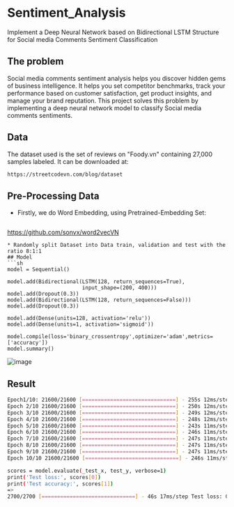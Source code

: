 # Sentiment_Analysis
Implement a Deep Neural Network based on Bidirectional LSTM Structure for Social media Comments Sentiment Classification
## The problem
Social media comments sentiment analysis helps you discover hidden gems of business intelligence. It helps you set competitor benchmarks, 
track your performance based on customer satisfaction, get product insights, and manage your brand reputation. This project solves this problem 
by implementing a deep neural network model to classify Social media comments sentiments.
## Data
The dataset used is the set of reviews on "Foody.vn" containing 27,000 samples labeled.
It can be downloaded at:
  ```sh
  https://streetcodevn.com/blog/dataset
  ```
## Pre-Processing Data
* Firstly, we do Word Embedding, using Pretrained-Embedding Set:
  ```sh
 https://github.com/sonvx/word2vecVN
  ```
* Randomly split Dataset into Data train, validation and test with the ratio 8:1:1
## Model
  ```sh
  model = Sequential()
  
  model.add(Bidirectional(LSTM(128, return_sequences=True),
                          input_shape=(200, 400)))
  model.add(Dropout(0.3))
  model.add(Bidirectional(LSTM(128, return_sequences=False)))                     
  model.add(Dropout(0.3))
  
  model.add(Dense(units=128, activation='relu'))
  model.add(Dense(units=1, activation='sigmoid'))
  
  model.compile(loss='binary_crossentropy',optimizer='adam',metrics=['accuracy'])
  model.summary()
  ```
![image](https://github.com/duongdinhph/Sentiment_Analysis/assets/56771011/0020b39f-f354-438c-b5ed-e5f3b5f76c81)
## Result
  ```sh
  Epoch1/10: 21600/21600 [==============================] - 255s 12ms/step - loss: 0.5280 - acc: 0.7462 - val_loss: 0.4350 - val_acc: 0.8259 
  Epoch 2/10 21600/21600 [==============================] - 250s 12ms/step - loss: 0.3597 - acc: 0.8501 - val_loss: 0.3235 - val_acc: 0.8596 
  Epoch 3/10 21600/21600 [==============================] - 249s 12ms/step - loss: 0.3000 - acc: 0.8771 - val_loss: 0.3156 - val_acc: 0.8652 
  Epoch 4/10 21600/21600 [==============================] - 248s 12ms/step - loss: 0.2627 - acc: 0.8945 - val_loss: 0.2718 - val_acc: 0.8859 
  Epoch 5/10 21600/21600 [==============================] - 243s 11ms/step - loss: 0.2340 - acc: 0.9069 - val_loss: 0.2769 - val_acc: 0.8811 
  Epoch 6/10 21600/21600 [==============================] - 246s 11ms/step - loss: 0.2122 - acc: 0.9175 - val_loss: 0.2846 - val_acc: 0.8896 
  Epoch 7/10 21600/21600 [==============================] - 247s 11ms/step - loss: 0.1802 - acc: 0.9313 - val_loss: 0.3045 - val_acc: 0.8852 
  Epoch 8/10 21600/21600 [==============================] - 247s 11ms/step - loss: 0.1476 - acc: 0.9455 - val_loss: 0.3312 - val_acc: 0.8793 
  Epoch 9/10 21600/21600 [==============================] - 247s 11ms/step - loss: 0.1293 - acc: 0.9532 - val_loss: 0.2995 - val_acc: 0.8922 
  Epoch 10/10 21600/21600 [==============================] - 246s 11ms/step - loss: 0.1045 - acc: 0.9619 - val_loss: 0.3487 - val_acc: 0.8867
  
  scores = model.evaluate(_test_x, test_y, verbose=1)
  print('Test loss:', scores[0])
  print('Test accuracy:', scores[1])
  =>
  2700/2700 [==============================] - 46s 17ms/step Test loss: 0.3845756830744169 Test accuracy: 0.8733333333333333
  ```
